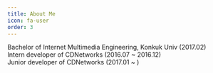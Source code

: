 ```yaml
---
title: About Me
icon: fa-user
order: 3
---
```


Bachelor of Internet Multimedia Engineering, Konkuk Univ (2017.02)  
Intern developer of CDNetworks (2016.07 ~ 2016.12)  
Junior developer of CDNetworks (2017.01 ~ )  
